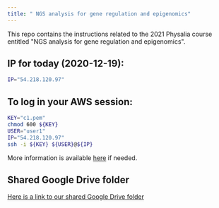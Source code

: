 ```yaml
---
title: " NGS analysis for gene regulation and epigenomics"
---
```


This repo contains the instructions related to the 2021 Physalia course entitled "NGS analysis for gene regulation and epigenomics". 

## IP for today (2020-12-19): 

```sh
IP="54.218.120.97"
```

## To log in your AWS session: 

```sh
KEY="c1.pem"
chmod 600 ${KEY}
USER="user1"
IP="54.218.120.97"
ssh -i ${KEY} ${USER}@${IP}
```

More information is available [here](/{{<myPackageUrl>}}how_to_load_in_aws/#connect-to-pre-configured-aws-machine) if needed. 

## Shared Google Drive folder

[Here is a link to our shared Google Drive folder](https://drive.google.com/drive/folders/1VCCpKMB7P0Hf5Th8tKGy6LyqCOK_0Owv?usp=sharing)  
